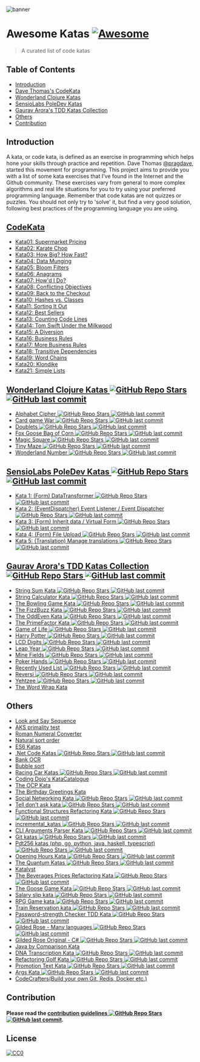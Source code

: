 ![banner](https://github.com/gmontalvoriv/katas/blob/master/images/kata_guruma.png)

# Awesome Katas [![Awesome](https://cdn.rawgit.com/sindresorhus/awesome/d7305f38d29fed78fa85652e3a63e154dd8e8829/media/badge.svg)](https://github.com/sindresorhus/awesome)
> A curated list of code katas

## Table of Contents

- [Introduction](#introduction)
- [Dave Thomas's CodeKata](#codekata)
- [Wonderland Clojure Katas](#wonderland-clojure-katas)
- [SensioLabs PoleDev Katas](#sensiolabs-poledev-katas)
- [Gaurav Arora's TDD Katas Collection](#gaurav-aroras-tdd-katas-collection)
- [Others](#others)
- [Contribution](#contribution)

## Introduction
A kata, or code kata, is defined as an exercise in programming which helps hone your skills through practice and repetition. Dave Thomas [@pragdave](https://twitter.com/pragdave), started this movement for programming. This project aims to provide you with a list of some kata exercises that I've found in the Internet and the Github community. These exercises vary from general to more complex algorithms and real life situations for you to try using your preferred programming language. Remember that code katas are not quizzes or puzzles. You should not only try to 'solve' it, but find a very good solution, following best practices of the programming language you are using.

## [CodeKata](http://codekata.com/)
  - [Kata01: Supermarket Pricing](http://codekata.com/kata/kata01-supermarket-pricing/)
  - [Kata02: Karate Chop](http://codekata.com/kata/kata02-karate-chop/)
  - [Kata03: How Big? How Fast?](http://codekata.com/kata/kata03-how-big-how-fast/)
  - [Kata04: Data Munging](http://codekata.com/kata/kata04-data-munging/)
  - [Kata05: Bloom Filters](http://codekata.com/kata/kata05-bloom-filters/)
  - [Kata06: Anagrams](http://codekata.com/kata/kata06-anagrams/)
  - [Kata07: How'd I Do?](http://codekata.com/kata/kata07-howd-i-do/)
  - [Kata08: Conflicting Objectives](http://codekata.com/kata/kata08-conflicting-objectives/)
  - [Kata09: Back to the Checkout](http://codekata.com/kata/kata09-back-to-the-checkout/)
  - [Kata10: Hashes vs. Classes](http://codekata.com/kata/kata10-hashes-vs-classes/)
  - [Kata11: Sorting It Out](http://codekata.com/kata/kata11-sorting-it-out/)
  - [Kata12: Best Sellers](http://codekata.com/kata/kata12-best-sellers/)
  - [Kata13: Counting Code Lines](http://codekata.com/kata/kata13-counting-code-lines/)
  - [Kata14: Tom Swift Under the Milkwood](http://codekata.com/kata/kata14-tom-swift-under-the-milkwood/)
  - [Kata15: A Diversion](http://codekata.com/kata/kata15-a-diversion/)
  - [Kata16: Business Rules](http://codekata.com/kata/kata16-business-rules/)
  - [Kata17: More Business Rules](http://codekata.com/kata/kata17-more-business-rules/)
  - [Kata18: Transitive Dependencies](http://codekata.com/kata/kata18-transitive-dependencies/)
  - [Kata19: Word Chains](http://codekata.com/kata/kata19-word-chains/)
  - [Kata20: Klondike](http://codekata.com/kata/kata20-klondike/)
  - [Kata21: Simple Lists](http://codekata.com/kata/kata21-simple-lists/)

## [Wonderland Clojure Katas ![GitHub Repo Stars](https://img.shields.io/github/stars/gigasquid/wonderland-clojure-katas) ![GitHub last commit](https://img.shields.io/github/last-commit/gigasquid/wonderland-clojure-katas)](https://github.com/gigasquid/wonderland-clojure-katas)
  - [Alphabet Cipher ![GitHub Repo Stars](https://img.shields.io/github/stars/gigasquid/wonderland-clojure-katas) ![GitHub last commit](https://img.shields.io/github/last-commit/gigasquid/wonderland-clojure-katas)](https://github.com/gigasquid/wonderland-clojure-katas/tree/master/alphabet-cipher)
  - [Card game War ![GitHub Repo Stars](https://img.shields.io/github/stars/gigasquid/wonderland-clojure-katas) ![GitHub last commit](https://img.shields.io/github/last-commit/gigasquid/wonderland-clojure-katas)](https://github.com/gigasquid/wonderland-clojure-katas/tree/master/card-game-war)
  - [Doublets ![GitHub Repo Stars](https://img.shields.io/github/stars/gigasquid/wonderland-clojure-katas) ![GitHub last commit](https://img.shields.io/github/last-commit/gigasquid/wonderland-clojure-katas)](https://github.com/gigasquid/wonderland-clojure-katas/tree/master/doublets)
  - [Fox Goose Bag of Corn ![GitHub Repo Stars](https://img.shields.io/github/stars/gigasquid/wonderland-clojure-katas) ![GitHub last commit](https://img.shields.io/github/last-commit/gigasquid/wonderland-clojure-katas)](https://github.com/gigasquid/wonderland-clojure-katas/tree/master/fox-goose-bag-of-corn)
  - [Magic Square ![GitHub Repo Stars](https://img.shields.io/github/stars/gigasquid/wonderland-clojure-katas) ![GitHub last commit](https://img.shields.io/github/last-commit/gigasquid/wonderland-clojure-katas)](https://github.com/gigasquid/wonderland-clojure-katas/tree/master/magic-square)
  - [Tiny Maze ![GitHub Repo Stars](https://img.shields.io/github/stars/gigasquid/wonderland-clojure-katas) ![GitHub last commit](https://img.shields.io/github/last-commit/gigasquid/wonderland-clojure-katas)](https://github.com/gigasquid/wonderland-clojure-katas/tree/master/tiny-maze)
  - [Wonderland Number ![GitHub Repo Stars](https://img.shields.io/github/stars/gigasquid/wonderland-clojure-katas) ![GitHub last commit](https://img.shields.io/github/last-commit/gigasquid/wonderland-clojure-katas)](https://github.com/gigasquid/wonderland-clojure-katas/tree/master/wonderland-number)

## [SensioLabs PoleDev Katas ![GitHub Repo Stars](https://img.shields.io/github/stars/devdrops/Katas) ![GitHub last commit](https://img.shields.io/github/last-commit/devdrops/Katas)](https://github.com/devdrops/Katas)
  - [Kata 1: (Form) DataTransformer ![GitHub Repo Stars](https://img.shields.io/github/stars/devdrops/Katas) ![GitHub last commit](https://img.shields.io/github/last-commit/devdrops/Katas)](https://github.com/devdrops/Katas/tree/kata-data-transformers)
  - [Kata 2: (EventDispatcher) Event Listener / Event Dispatcher ![GitHub Repo Stars](https://img.shields.io/github/stars/devdrops/Katas) ![GitHub last commit](https://img.shields.io/github/last-commit/devdrops/Katas)](https://github.com/devdrops/Katas/tree/kata-event-listener)
  - [Kata 3: (Form) Inherit data / Virtual Form ![GitHub Repo Stars](https://img.shields.io/github/stars/devdrops/Katas) ![GitHub last commit](https://img.shields.io/github/last-commit/devdrops/Katas)](https://github.com/devdrops/Katas/tree/kata-inherit-data)
  - [Kata 4: (Form) File Upload ![GitHub Repo Stars](https://img.shields.io/github/stars/devdrops/Katas) ![GitHub last commit](https://img.shields.io/github/last-commit/devdrops/Katas)](https://github.com/devdrops/Katas/tree/kata-upload-file)
  - [Kata 5: (Translation) Manage translations ![GitHub Repo Stars](https://img.shields.io/github/stars/devdrops/Katas) ![GitHub last commit](https://img.shields.io/github/last-commit/devdrops/Katas)](https://github.com/devdrops/Katas/tree/kata-translation)

## [Gaurav Arora's TDD Katas Collection ![GitHub Repo Stars](https://img.shields.io/github/stars/garora/TDD-Katas) ![GitHub last commit](https://img.shields.io/github/last-commit/garora/TDD-Katas)](https://github.com/garora/TDD-Katas)
  - [String Sum Kata ![GitHub Repo Stars](https://img.shields.io/github/stars/garora/TDD-Katas) ![GitHub last commit](https://img.shields.io/github/last-commit/garora/TDD-Katas)](https://github.com/garora/TDD-Katas#string-sum-kata)
  - [String Calculator Kata ![GitHub Repo Stars](https://img.shields.io/github/stars/garora/TDD-Katas) ![GitHub last commit](https://img.shields.io/github/last-commit/garora/TDD-Katas)](https://github.com/garora/TDD-Katas#string-calculator-kata-via-roy-osherove)
  - [The Bowling Game Kata ![GitHub Repo Stars](https://img.shields.io/github/stars/garora/TDD-Katas) ![GitHub last commit](https://img.shields.io/github/last-commit/garora/TDD-Katas)](https://github.com/garora/TDD-Katas#the-bowling-game-kata-via-uncle-bob)
  - [The FizzBuzz Kata ![GitHub Repo Stars](https://img.shields.io/github/stars/garora/TDD-Katas) ![GitHub last commit](https://img.shields.io/github/last-commit/garora/TDD-Katas)](https://github.com/garora/TDD-Katas#the-fizzbuzz-kata)
  - [The OddEven Kata ![GitHub Repo Stars](https://img.shields.io/github/stars/garora/TDD-Katas) ![GitHub last commit](https://img.shields.io/github/last-commit/garora/TDD-Katas)](https://github.com/garora/TDD-Katas#the-oddeven-kata)
  - [The PrimeFactor Kata ![GitHub Repo Stars](https://img.shields.io/github/stars/garora/TDD-Katas) ![GitHub last commit](https://img.shields.io/github/last-commit/garora/TDD-Katas)](https://github.com/garora/TDD-Katas#the-primefactor-kata-via-uncle-bob)
  - [Game of Life ![GitHub Repo Stars](https://img.shields.io/github/stars/garora/TDD-Katas) ![GitHub last commit](https://img.shields.io/github/last-commit/garora/TDD-Katas)](https://github.com/garora/TDD-Katas#game-of-life-)
  - [Harry Potter ![GitHub Repo Stars](https://img.shields.io/github/stars/garora/TDD-Katas) ![GitHub last commit](https://img.shields.io/github/last-commit/garora/TDD-Katas)](https://github.com/garora/TDD-Katas#harry-potter-)
  - [LCD Digits ![GitHub Repo Stars](https://img.shields.io/github/stars/garora/TDD-Katas) ![GitHub last commit](https://img.shields.io/github/last-commit/garora/TDD-Katas)](https://github.com/garora/TDD-Katas#lcd-digits-)
  - [Leap Year ![GitHub Repo Stars](https://img.shields.io/github/stars/garora/TDD-Katas) ![GitHub last commit](https://img.shields.io/github/last-commit/garora/TDD-Katas)](https://github.com/garora/TDD-Katas#leap-year-)
  - [Mine Fields ![GitHub Repo Stars](https://img.shields.io/github/stars/garora/TDD-Katas) ![GitHub last commit](https://img.shields.io/github/last-commit/garora/TDD-Katas)](https://github.com/garora/TDD-Katas#mine-fields-)
  - [Poker Hands ![GitHub Repo Stars](https://img.shields.io/github/stars/garora/TDD-Katas) ![GitHub last commit](https://img.shields.io/github/last-commit/garora/TDD-Katas)](https://github.com/garora/TDD-Katas#poker-hands)
  - [Recently Used List ![GitHub Repo Stars](https://img.shields.io/github/stars/garora/TDD-Katas) ![GitHub last commit](https://img.shields.io/github/last-commit/garora/TDD-Katas)](https://github.com/garora/TDD-Katas#recently-used-list-)
  - [Reversi ![GitHub Repo Stars](https://img.shields.io/github/stars/garora/TDD-Katas) ![GitHub last commit](https://img.shields.io/github/last-commit/garora/TDD-Katas)](https://github.com/garora/TDD-Katas#reversi-)
  - [Yehtzee ![GitHub Repo Stars](https://img.shields.io/github/stars/garora/TDD-Katas) ![GitHub last commit](https://img.shields.io/github/last-commit/garora/TDD-Katas)](https://github.com/garora/TDD-Katas#yehtzee-)
  - [The Word Wrap Kata](http://codingdojo.org/cgi-bin/wiki.pl?KataWordWrap)

## Others
  - [Look and Say Sequence](https://en.wikipedia.org/wiki/Look-and-say_sequence)
  - [AKS primality test](https://en.wikipedia.org/wiki/AKS_primality_test)
  - [Roman Numeral Converter](https://en.wikipedia.org/wiki/Roman_numerals)
  - [Natural sort order](https://en.wikipedia.org/wiki/Natural_sort_order)
  - [ES6 Katas](http://es6katas.org/)
  - [.Net Code Katas ![GitHub Repo Stars](https://img.shields.io/github/stars/AlanBarber/CodeKatas) ![GitHub last commit](https://img.shields.io/github/last-commit/AlanBarber/CodeKatas)](https://github.com/AlanBarber/CodeKatas)
  - [Bank OCR](http://code.joejag.com/coding-dojo/bank-ocr/)
  - [Bubble sort](https://en.wikipedia.org/wiki/Bubble_sort)
  - [Racing Car Katas ![GitHub Repo Stars](https://img.shields.io/github/stars/emilybache/Racing-Car-Katas) ![GitHub last commit](https://img.shields.io/github/last-commit/emilybache/Racing-Car-Katas)](https://github.com/emilybache/Racing-Car-Katas)
  - [Coding Dojo's KataCatalogue](http://codingdojo.org/KataCatalogue/)
  - [The OCP Kata](http://matteo.vaccari.name/blog/archives/293)
  - [The Birthday Greetings Kata](http://matteo.vaccari.name/blog/archives/154)
  - [Social Networking Kata ![GitHub Repo Stars](https://img.shields.io/github/stars/sandromancuso/social_networking_kata) ![GitHub last commit](https://img.shields.io/github/last-commit/sandromancuso/social_networking_kata)](https://github.com/sandromancuso/social_networking_kata)
  - [Tell don't ask kata ![GitHub Repo Stars](https://img.shields.io/github/stars/gabrieletondi/tell-dont-ask-kata) ![GitHub last commit](https://img.shields.io/github/last-commit/gabrieletondi/tell-dont-ask-kata)](https://github.com/gabrieletondi/tell-dont-ask-kata)  
  - [Functional Structures Refactoring Kata ![GitHub Repo Stars](https://img.shields.io/github/stars/matteobaglini/functional-structures-refactoring-kata) ![GitHub last commit](https://img.shields.io/github/last-commit/matteobaglini/functional-structures-refactoring-kata)](https://github.com/matteobaglini/functional-structures-refactoring-kata)
  - [incremental_katas ![GitHub Repo Stars](https://img.shields.io/github/stars/Gianfrancoalongi/incremental_katas) ![GitHub last commit](https://img.shields.io/github/last-commit/Gianfrancoalongi/incremental_katas)](https://github.com/Gianfrancoalongi/incremental_katas)
  - [CLI Arguments Parser Kata ![GitHub Repo Stars](https://img.shields.io/github/stars/ivoputzer/cli-args-parser-kata) ![GitHub last commit](https://img.shields.io/github/last-commit/ivoputzer/cli-args-parser-kata)](https://github.com/ivoputzer/cli-args-parser-kata)
  - [Git katas ![GitHub Repo Stars](https://img.shields.io/github/stars/praqma-training/gitkatas) ![GitHub last commit](https://img.shields.io/github/last-commit/praqma-training/gitkatas)](https://github.com/praqma-training/gitkatas)
  - [Pdt256 katas (php, go, python, java, haskell, typescript) ![GitHub Repo Stars](https://img.shields.io/github/stars/pdt256/kata) ![GitHub last commit](https://img.shields.io/github/last-commit/pdt256/kata)](https://github.com/pdt256/kata)
  - [Opening Hours Kata ![GitHub Repo Stars](https://img.shields.io/github/stars/christian-fei/opening-hours-kata) ![GitHub last commit](https://img.shields.io/github/last-commit/christian-fei/opening-hours-kata)](https://github.com/christian-fei/opening-hours-kata)
  - [The Quantum Katas ![GitHub Repo Stars](https://img.shields.io/github/stars/Microsoft/QuantumKatas) ![GitHub last commit](https://img.shields.io/github/last-commit/Microsoft/QuantumKatas)](https://github.com/Microsoft/QuantumKatas)
  - [Katalyst](https://katalyst.codurance.com/)
  - [The Beverages Prices Refactoring Kata ![GitHub Repo Stars](https://img.shields.io/github/stars/trikitrok/beverages_pricing_refactoring_kata) ![GitHub last commit](https://img.shields.io/github/last-commit/trikitrok/beverages_pricing_refactoring_kata)](https://github.com/trikitrok/beverages_pricing_refactoring_kata)
  - [The Goose Game Kata ![GitHub Repo Stars](https://img.shields.io/github/stars/xpeppers/goose-game-kata) ![GitHub last commit](https://img.shields.io/github/last-commit/xpeppers/goose-game-kata)](https://github.com/xpeppers/goose-game-kata)
  - [Salary slip kata ![GitHub Repo Stars](https://img.shields.io/github/stars/sandromancuso/salaryslipkata) ![GitHub last commit](https://img.shields.io/github/last-commit/sandromancuso/salaryslipkata)](https://github.com/sandromancuso/salaryslipkata)
  - [RPG Game kata ![GitHub Repo Stars](https://img.shields.io/github/stars/ardalis/kata-catalog) ![GitHub last commit](https://img.shields.io/github/last-commit/ardalis/kata-catalog)](https://github.com/ardalis/kata-catalog/blob/master/katas/RPG%20Combat.md)
  - [Train Reservation kata ![GitHub Repo Stars](https://img.shields.io/github/stars/emilybache/KataTrainReservation) ![GitHub last commit](https://img.shields.io/github/last-commit/emilybache/KataTrainReservation)](https://github.com/emilybache/KataTrainReservation)
  - [Password-strength Checker TDD Kata ![GitHub Repo Stars](https://img.shields.io/github/stars/xpepper/PasswordStrengthChecker) ![GitHub last commit](https://img.shields.io/github/last-commit/xpepper/PasswordStrengthChecker)](https://github.com/xpepper/PasswordStrengthChecker)
  - [Gilded Rose - Many languages ![GitHub Repo Stars](https://img.shields.io/github/stars/emilybache/GildedRose-Refactoring-Kata) ![GitHub last commit](https://img.shields.io/github/last-commit/emilybache/GildedRose-Refactoring-Kata)](https://github.com/emilybache/GildedRose-Refactoring-Kata)
  - [Gilded Rose Original - C# ![GitHub Repo Stars](https://img.shields.io/github/stars/NotMyself/GildedRose) ![GitHub last commit](https://img.shields.io/github/last-commit/NotMyself/GildedRose)](https://github.com/NotMyself/GildedRose)
  - [Java by Comparison Kata](https://java.by-comparison.com/kata)
  - [DNA Transcription Kata ![GitHub Repo Stars](https://img.shields.io/github/stars/nickdelgrosso/dna-transcription-kata) ![GitHub last commit](https://img.shields.io/github/last-commit/nickdelgrosso/dna-transcription-kata)](https://github.com/nickdelgrosso/dna-transcription-kata)
  - [Refactoring Golf Kata ![GitHub Repo Stars](https://img.shields.io/github/stars/daviddenton/refactoring-golf) ![GitHub last commit](https://img.shields.io/github/last-commit/daviddenton/refactoring-golf)](https://github.com/daviddenton/refactoring-golf)
  - [Promotion Text Kata ![GitHub Repo Stars](https://img.shields.io/github/stars/nealhu/promotion-text-kata) ![GitHub last commit](https://img.shields.io/github/last-commit/nealhu/promotion-text-kata)](https://github.com/nealhu/promotion-text-kata)
  - [Args Kata ![GitHub Repo Stars](https://img.shields.io/github/stars/nealhu/args-kata) ![GitHub last commit](https://img.shields.io/github/last-commit/nealhu/args-kata)](https://github.com/nealhu/args-kata)
  - [CodeCrafters(Build your own Git, Redis, Docker etc.)](https://app.codecrafters.io/tracks?r=8Ol)
  
## Contribution
  
#### Please read the [contribution guidelines ![GitHub Repo Stars](https://img.shields.io/github/stars/gmontalvoriv/katas) ![GitHub last commit](https://img.shields.io/github/last-commit/gmontalvoriv/katas)](https://github.com/gmontalvoriv/katas/blob/master/CONTRIBUTING.md).

## License

[![CC0](https://i.creativecommons.org/p/zero/1.0/88x31.png)](https://creativecommons.org/publicdomain/zero/1.0/)
